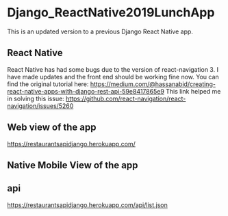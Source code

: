 # Django_ReactNative2019LunchApp
This is an updated version to a previous Django React Native app.

## React Native 
React Native has had some bugs due to the version of react-navigation 3.
I have made updates and the front end should be working fine now.
You can find the original tutorial here: https://medium.com/@hassanabid/creating-react-native-apps-with-django-rest-api-59e8417865e9
This link helped me in solving this issue: https://github.com/react-navigation/react-navigation/issues/5260

## Web view of the app
https://restaurantsapidjango.herokuapp.com/

## Native Mobile View of the app

## api
https://restaurantsapidjango.herokuapp.com/api/list.json

